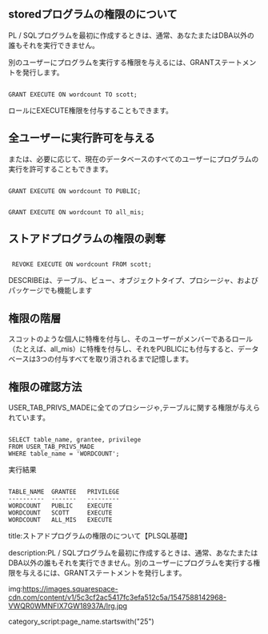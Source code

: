 




## storedプログラムの権限のについて

PL / SQLプログラムを最初に作成するときは、通常、あなたまたはDBA以外の誰もそれを実行できません。

別のユーザーにプログラムを実行する権限を与えるには、GRANTステートメントを発行します。

<pre><code>
GRANT EXECUTE ON wordcount TO scott;
</code></pre>

ロールにEXECUTE権限を付与することもできます。

## 全ユーザーに実行許可を与える

または、必要に応じて、現在のデータベースのすべてのユーザーにプログラムの実行を許可することもできます。

<pre><code>
GRANT EXECUTE ON wordcount TO PUBLIC;
</code></pre>


<pre><code>
GRANT EXECUTE ON wordcount TO all_mis;
</code></pre>

## ストアドプログラムの権限の剥奪


<pre><code>
 REVOKE EXECUTE ON wordcount FROM scott;
</code></pre>


DESCRIBEは、テーブル、ビュー、オブジェクトタイプ、プロシージャ、およびパッケージでも機能します


## 権限の階層

スコットのような個人に特権を付与し、そのユーザーがメンバーであるロール（たとえば、all_mis）に特権を付与し、それをPUBLICにも付与すると、データベースは3つの付与すべてを取り消されるまで記憶します。



## 権限の確認方法

USER_TAB_PRIVS_MADEに全てのプロシージゃ,テーブルに関する権限が与えられています。

<pre><code>
SELECT table_name, grantee, privilege
FROM USER_TAB_PRIVS_MADE
WHERE table_name = 'WORDCOUNT';
</code></pre>

実行結果

<pre><code>
TABLE_NAME  GRANTEE   PRIVILEGE
----------  -------   ---------
WORDCOUNT   PUBLIC    EXECUTE
WORDCOUNT   SCOTT     EXECUTE
WORDCOUNT   ALL_MIS   EXECUTE
</code></pre>




title:ストアドプログラムの権限のについて【PLSQL基礎】

description:PL / SQLプログラムを最初に作成するときは、通常、あなたまたはDBA以外の誰もそれを実行できません。別のユーザーにプログラムを実行する権限を与えるには、GRANTステートメントを発行します。



img:https://images.squarespace-cdn.com/content/v1/5c3cf2ac5417fc3efa512c5a/1547588142968-VWQR0WMNFIX7GW18937A/lrg.jpg



category_script:page_name.startswith("25")


